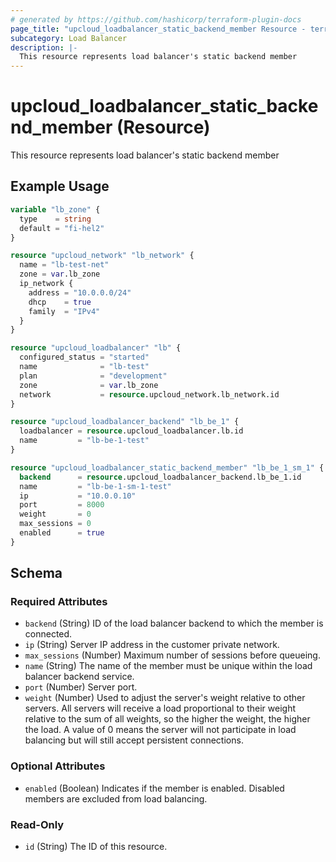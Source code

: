 ```yaml
---
# generated by https://github.com/hashicorp/terraform-plugin-docs
page_title: "upcloud_loadbalancer_static_backend_member Resource - terraform-provider-upcloud"
subcategory: Load Balancer
description: |-
  This resource represents load balancer's static backend member
---
```


# upcloud_loadbalancer_static_backend_member (Resource)

This resource represents load balancer's static backend member

## Example Usage

```terraform
variable "lb_zone" {
  type    = string
  default = "fi-hel2"
}

resource "upcloud_network" "lb_network" {
  name = "lb-test-net"
  zone = var.lb_zone
  ip_network {
    address = "10.0.0.0/24"
    dhcp    = true
    family  = "IPv4"
  }
}

resource "upcloud_loadbalancer" "lb" {
  configured_status = "started"
  name              = "lb-test"
  plan              = "development"
  zone              = var.lb_zone
  network           = resource.upcloud_network.lb_network.id
}

resource "upcloud_loadbalancer_backend" "lb_be_1" {
  loadbalancer = resource.upcloud_loadbalancer.lb.id
  name         = "lb-be-1-test"
}

resource "upcloud_loadbalancer_static_backend_member" "lb_be_1_sm_1" {
  backend      = resource.upcloud_loadbalancer_backend.lb_be_1.id
  name         = "lb-be-1-sm-1-test"
  ip           = "10.0.0.10"
  port         = 8000
  weight       = 0
  max_sessions = 0
  enabled      = true
}
```

<!-- schema generated by tfplugindocs -->
## Schema

### Required Attributes

- `backend` (String) ID of the load balancer backend to which the member is connected.
- `ip` (String) Server IP address in the customer private network.
- `max_sessions` (Number) Maximum number of sessions before queueing.
- `name` (String) The name of the member must be unique within the load balancer backend service.
- `port` (Number) Server port.
- `weight` (Number) Used to adjust the server's weight relative to other servers. 
				All servers will receive a load proportional to their weight relative to the sum of all weights, so the higher the weight, the higher the load. 
				A value of 0 means the server will not participate in load balancing but will still accept persistent connections.

### Optional Attributes

- `enabled` (Boolean) Indicates if the member is enabled. Disabled members are excluded from load balancing.

### Read-Only

- `id` (String) The ID of this resource.
